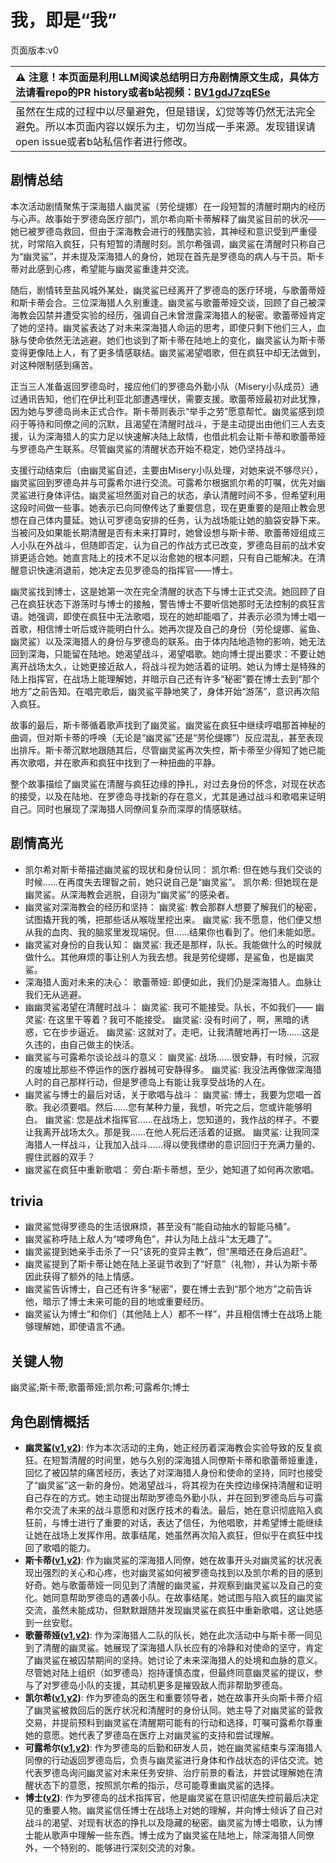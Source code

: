 # 我，即是“我”
页面版本:v0
 

| :warning: 注意！本页面是利用LLM阅读总结明日方舟剧情原文生成，具体方法请看repo的PR history或者b站视频：[BV1gdJ7zqESe](https://www.bilibili.com/video/BV1gdJ7zqESe/)         |
|:----------------------------|
| 虽然在生成的过程中以尽量避免，但是错误，幻觉等等仍然无法完全避免。所以本页面内容以娱乐为主，切勿当成一手来源。发现错误请open issue或者b站私信作者进行修改。|



## 剧情总结
本次活动剧情聚焦于深海猎人幽灵鲨（劳伦缇娜）在一段短暂的清醒时期内的经历与心声。故事始于罗德岛医疗部门，凯尔希向斯卡蒂解释了幽灵鲨目前的状况——她已被罗德岛救回，但由于深海教会进行的残酷实验，其神经和意识受到严重侵扰，时常陷入疯狂，只有短暂的清醒时刻。凯尔希强调，幽灵鲨在清醒时只称自己为“幽灵鲨”，并未提及深海猎人的身份，她现在首先是罗德岛的病人与干员。斯卡蒂对此感到心疼，希望能与幽灵鲨重逢并交流。

随后，剧情转至盐风城外某处，幽灵鲨已经离开了罗德岛的医疗环境，与歌蕾蒂娅和斯卡蒂会合。三位深海猎人久别重逢。幽灵鲨与歌蕾蒂娅交谈，回顾了自己被深海教会囚禁并遭受实验的经历，强调自己未曾泄露深海猎人的秘密。歌蕾蒂娅肯定了她的坚持。幽灵鲨表达了对未来深海猎人命运的思考，即使只剩下他们三人，血脉与使命依然无法逃避。她们也谈到了斯卡蒂在陆地上的变化，幽灵鲨认为斯卡蒂变得更像陆上人，有了更多情感联结。幽灵鲨渴望唱歌，但在疯狂中却无法做到，对这种限制感到痛苦。

正当三人准备返回罗德岛时，接应他们的罗德岛外勤小队（Misery小队成员）通过通讯告知，他们在伊比利亚北部遭遇埋伏，需要支援。歌蕾蒂娅最初对此犹豫，因为她与罗德岛尚未正式合作。斯卡蒂则表示“举手之劳”愿意帮忙。幽灵鲨感到烦闷于等待和同僚之间的沉默，且渴望在清醒时战斗，于是主动提出由他们三人去支援，认为深海猎人的实力足以快速解决陆上敌情，也借此机会让斯卡蒂和歌蕾蒂娅与罗德岛产生联系。尽管幽灵鲨的清醒状态开始不稳定，她仍坚持战斗。

支援行动结束后（由幽灵鲨自述，主要由Misery小队处理，对她来说不够尽兴），幽灵鲨回到罗德岛并与可露希尔进行交流。可露希尔根据凯尔希的叮嘱，优先对幽灵鲨进行身体评估。幽灵鲨坦然面对自己的状态，承认清醒时间不多，但希望利用这段时间做一些事。她表示已向同僚传达了重要信息，现在更重要的是阻止教会思想在自己体内蔓延。她认可罗德岛安排的任务，认为战场能让她的脑袋安静下来。当被问及如果能长期清醒是否有未来打算时，她曾设想与斯卡蒂、歌蕾蒂娅组成三人小队在外战斗，但随即否定，认为自己的作战方式已改变，罗德岛目前的战术安排更适合她。她直言陆上的技术不足以治愈她的根本问题，只有自己能解决。在清醒意识快速消退前，她决定去见罗德岛的指挥官——博士。

幽灵鲨找到博士，这是她第一次在完全清醒的状态下与博士正式交流。她回顾了自己在疯狂状态下游荡时与博士的接触，警告博士不要听信她那时无法控制的疯狂言语。她强调，即使在疯狂中无法歌唱，现在的她却能唱了，并表示必须为博士唱一首歌，相信博士听后或许能明白什么。她再次提及自己的身份（劳伦缇娜、鲨鱼、幽灵鲨）以及深海猎人的身份与罗德岛的联系。由于体内陆地造物的影响，她无法回到深海，只能留在陆地。她渴望战斗，渴望唱歌。她向博士提出要求：不要让她离开战场太久，让她更接近敌人，将战斗视为她活着的证明。她认为博士是特殊的陆上指挥官，在战场上能理解她，并暗示自己还有许多“秘密”要在博士去到“那个地方”之前告知。在唱完歌后，幽灵鲨平静地笑了，身体开始“游荡”，意识再次陷入疯狂。

故事的最后，斯卡蒂循着歌声找到了幽灵鲨。幽灵鲨在疯狂中继续哼唱那首神秘的曲调，但对斯卡蒂的呼唤（无论是“幽灵鲨”还是“劳伦缇娜”）反应混乱，甚至表现出排斥。斯卡蒂沉默地跟随其后，尽管幽灵鲨再次失控，斯卡蒂至少得知了她已能再次歌唱，并在歌声和疯狂中找到了一种扭曲的平静。

整个故事描绘了幽灵鲨在清醒与疯狂边缘的挣扎，对过去身份的怀念，对现在状态的接受，以及在陆地、在罗德岛寻找新的存在意义，尤其是通过战斗和歌唱来证明自己。同时也展现了深海猎人同僚间复杂而深厚的情感联结。
## 剧情高光
*   凯尔希对斯卡蒂描述幽灵鲨的现状和身份认同：
    凯尔希: 但在她与我们交谈的时候......在再度失去理智之前，她只说自己是“幽灵鲨”。
    凯尔希: 但她现在是幽灵鲨。从深海教会逃脱，自诩为“幽灵鲨”的感染者。
*   幽灵鲨对深海教会的经历和坚持：
    幽灵鲨: 教会那群人想要了解我们的秘密，试图撬开我的嘴，把那些话从喉咙里挖出来。
    幽灵鲨: 我不愿意，他们便又想从我的血肉、我的脑浆里发现端倪。但......结果你也看到了。他们未能如愿。
*   幽灵鲨对身份的自我认知：
    幽灵鲨: 我还是那样，队长。我能做什么的时候就做什么。其他麻烦的事让别人为我去想。我是劳伦缇娜，是鲨鱼，也是幽灵鲨。
*   深海猎人面对未来的决心：
    歌蕾蒂娅: 即便如此，我们仍是深海猎人。血脉让我们无从逃避。
*   幽幽灵鲨渴望在清醒时战斗：
    幽灵鲨: 我可不能接受。队长，不如我们——
    幽灵鲨: 在这里干等着？我可不能接受。
    幽灵鲨: 没有时间了，啊，黑暗的诱惑，它在步步逼近。
    幽灵鲨: 这就对了。走吧，让我清醒地再打一场......这是久违的，由自己做主的快活。
*   幽灵鲨与可露希尔谈论战斗的意义：
    幽灵鲨: 战场......很安静，有时候，沉寂的废墟比那些不停运作的医疗器械可安静得多。
    幽灵鲨: 我没法再像做深海猎人时的自己那样行动，但是罗德岛上有能让我享受战场的人在。
*   幽灵鲨与博士的最后对话，关于歌唱与战斗：
    幽灵鲨: 博士，我要为您唱一首歌。我必须要唱。然后......您有某种力量，我想，听完之后，您或许能够明白。
    幽灵鲨: 您是战术指挥官......在战场上，您知道的，我作战的样子。不要让我离开战场太久。那是我......在他人死后还活着的证据。
    幽灵鲨: 让我同深海猎人一样战斗，让我加入战斗......得以使我缥缈的意识回归于充满力量的、握住武器的双手？
*   幽灵鲨在疯狂中重新歌唱：
    旁白:斯卡蒂想，至少，她知道了如何再次歌唱。
## trivia
*   幽灵鲨觉得罗德岛的生活很麻烦，甚至没有“能自动抽水的智能马桶”。
*   幽灵鲨称呼陆上敌人为“喽啰角色”，并认为陆上战斗“太无趣了”。
*   幽灵鲨提到她亲手击杀了一只“该死的变异主教”，但“黑暗还在身后追赶”。
*   幽灵鲨提到了斯卡蒂让她在陆上圣诞节收到了“好意”（礼物），并认为斯卡蒂因此获得了额外的陆上情感。
*   幽灵鲨告诉博士，自己还有许多“秘密”，要在博士去到“那个地方”之前告诉他，暗示了博士未来可能的目的地或重要经历。
*   幽灵鲨认为博士“和你们（其他陆上人）都不一样”，并且相信博士在战场上能够理解她，即使语言不通。
## 关键人物
幽灵鲨;斯卡蒂;歌蕾蒂娅;凯尔希;可露希尔;博士
## 角色剧情概括
-   **幽灵鲨([v1](../chars/char_143_ghost.md),[v2](../char_v3/char_143_ghost.md))**: 作为本次活动的主角，她正经历着深海教会实验导致的反复疯狂。在短暂清醒的时间里，她与久别的深海猎人同僚斯卡蒂和歌蕾蒂娅重逢，回忆了被囚禁的痛苦经历，表达了对深海猎人身份和使命的坚持，同时也接受了“幽灵鲨”这一新的身份。她渴望战斗，将其视为在失控边缘保持清醒和证明自己存在的方式。她主动提出帮助罗德岛外勤小队，并在回到罗德岛后与可露希尔交流了未来的战斗意愿和对医疗技术的看法。最后，她在意识彻底陷入疯狂前，与博士进行了重要的对话，表达了信任，为他唱歌，并希望博士能继续让她在战场上发挥作用。故事结尾，她虽然再次陷入疯狂，但似乎在疯狂中找回了歌唱的能力。
-   **斯卡蒂([v1](../chars/char_263_skadi.md),[v2](../char_v3/char_263_skadi.md))**: 作为幽灵鲨的深海猎人同僚，她在故事开头对幽灵鲨的状况表现出强烈的关心和心疼，也对幽灵鲨如何被罗德岛找到以及凯尔希的目的感到好奇。她与歌蕾蒂娅一同见到了清醒的幽灵鲨，并观察到幽灵鲨以及自己的变化。她同意帮助罗德岛的遇袭小队。在故事结尾，她试图与陷入疯狂的幽灵鲨交流，虽然未能成功，但默默跟随并发现幽灵鲨在疯狂中重新歌唱，这让她感到一丝安慰。
-   **歌蕾蒂娅([v1](../chars/char_474_glady.md),[v2](../char_v3/char_474_glady.md))**: 作为深海猎人二队的队长，她在此次活动中与斯卡蒂一同见到了清醒的幽灵鲨。她展现了深海猎人队长应有的冷静和对使命的坚守，肯定了幽灵鲨在被囚禁期间的坚持。她讨论了未来深海猎人的处境和血脉的意义。尽管她对陆上组织（如罗德岛）抱持谨慎态度，但最终同意幽灵鲨的提议，参与了对罗德岛小队的支援，其动机更多是摧毁敌人而非帮助罗德岛。
-   **凯尔希([v1](../chars/char_003_kalts.md),[v2](../char_v3/char_003_kalts.md))**: 作为罗德岛的医生和重要领导者，她在故事开头向斯卡蒂介绍了幽灵鲨被救回后的医疗状况和清醒时的身份认同。她主导了对幽灵鲨的营救交易，并提前预料到幽灵鲨在清醒期可能有的行动和选择，叮嘱可露希尔尊重她的意愿。她代表了罗德岛在医疗上对幽灵鲨的支持和尝试理解。
-   **可露希尔([v1](../chars/extended_char_ke_lu_xi_er.md),[v2](../char_v3/extended_char_ke_lu_xi_er.md))**: 作为罗德岛的后勤和研发人员，她在幽灵鲨结束与深海猎人同僚的行动返回罗德岛后，负责与幽灵鲨进行身体和作战状态的评估交流。她代表罗德岛询问幽灵鲨对未来任务安排、治疗前景的看法，并尝试理解她在清醒状态下的意愿，按照凯尔希的指示，尽可能尊重幽灵鲨的选择。
-   **博士([v2](../char_v3/extended_char_bo_shi.md))**: 作为罗德岛的战术指挥官，他是幽灵鲨在意识彻底失控前最后决定见的重要人物。幽灵鲨信任博士在战场上对她的理解，并向博士倾诉了自己对战斗的渴望、对现有状态的挣扎以及隐藏的秘密。幽灵鲨为博士唱歌，认为博士能从歌声中理解一些东西。博士成为了幽灵鲨在陆地上，除深海猎人同僚外，一个特别的、能够进行深刻交流的对象。